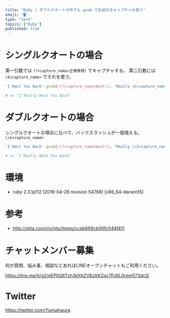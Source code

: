 ```yaml
---
title: "Ruby | ダブルクオートの中でも gsub で名前付きキャプチャを使う"
emoji: "🖥"
type: "tech"
topics: ["Ruby"]
published: true
---
```


# シングルクオートの場合

第一引数では `(?<capture_name>正規表現)` でキャプチャする。
第二引数には `\k<capture_name>` でそれを使う。

```rb
'I Want You Back'.gsub(/(?<capture_name>Want)/, 'Really \k<capture_name>')

# => "I Really Want You Back"
```

# ダブルクオートの場合

シングルクオートの場合に比べて、バックスラッシュが一個増える。
`\\k<capture_name>` 

```rb
'I Want You Back'.gsub(/(?<capture_name>Want)/, "Really \\k<capture_name>")

# => "I Really Want You Back"
```

# 環境

- ruby 2.3.1p112 (2016-04-26 revision 54768) [x86_64-darwin15]

# 参考

- http://qiita.com/jnchito/items/cceb669cb06fc044f411








<!-- Update From Qiita API -->

# チャットメンバー募集


何か質問、悩み事、相談などあればLINEオープンチャットもご利用ください。

https://line.me/ti/g2/eEPltQ6Tzh3pYAZV8JXKZqc7PJ6L0rpm573dcQ





# Twitter


https://twitter.com/YumaInaura


<!-- Update From Qiita API -->


